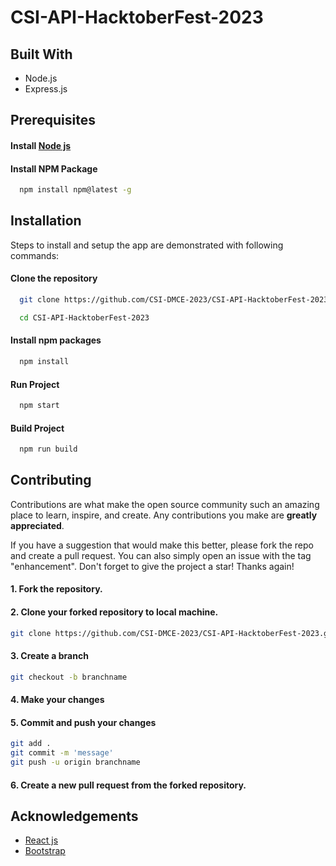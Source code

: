 # CSI-API-HacktoberFest-2023

## Built With

- Node.js
- Express.js


## Prerequisites

#### Install [Node js](https://nodejs.org/en/)

#### Install NPM Package
```bash
  npm install npm@latest -g
```


 ## Installation


Steps to install and setup the app are demonstrated with following commands:

#### Clone the repository
```bash
  git clone https://github.com/CSI-DMCE-2023/CSI-API-HacktoberFest-2023.git
```
```bash
  cd CSI-API-HacktoberFest-2023
```
 
#### Install npm packages
```bash
  npm install
```

#### Run Project
```bash
  npm start
```

#### Build Project
```bash
  npm run build
```

## Contributing


Contributions are what make the open source community such an amazing place to learn, inspire, and create. Any contributions you make are **greatly appreciated**.

If you have a suggestion that would make this better, please fork the repo and create a pull request. You can also simply open an issue with the tag "enhancement".
Don't forget to give the project a star! Thanks again!

#### 1. Fork the repository.
#### 2. Clone your forked repository to local machine.
```bash
git clone https://github.com/CSI-DMCE-2023/CSI-API-HacktoberFest-2023.git
```
#### 3. Create a branch 
```bash
git checkout -b branchname
```
#### 4. Make your changes

#### 5. Commit and push your changes
```bash
git add . 
git commit -m 'message'
git push -u origin branchname
```
#### 6. Create a new pull request from the forked repository.


## Acknowledgements


- [React js](https://reactjs.org/)
- [Bootstrap](https://getbootstrap.com/)
